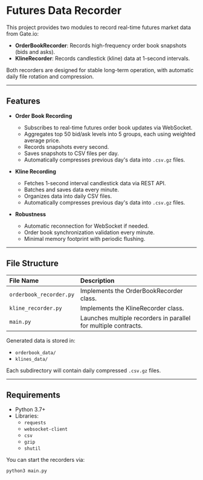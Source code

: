 # Futures Data Recorder

This project provides two modules to record real-time futures market data from Gate.io:

- **OrderBookRecorder**: Records high-frequency order book snapshots (bids and asks).
- **KlineRecorder**: Records candlestick (kline) data at 1-second intervals.

Both recorders are designed for stable long-term operation, with automatic daily file rotation and compression.

---

## Features

- **Order Book Recording**
  - Subscribes to real-time futures order book updates via WebSocket.
  - Aggregates top 50 bid/ask levels into 5 groups, each using weighted average price.
  - Records snapshots every second.
  - Saves snapshots to CSV files per day.
  - Automatically compresses previous day's data into `.csv.gz` files.

- **Kline Recording**
  - Fetches 1-second interval candlestick data via REST API.
  - Batches and saves data every minute.
  - Organizes data into daily CSV files.
  - Automatically compresses previous day's data into `.csv.gz` files.

- **Robustness**
  - Automatic reconnection for WebSocket if needed.
  - Order book synchronization validation every minute.
  - Minimal memory footprint with periodic flushing.

---

## File Structure

| File Name | Description |
|:---|:---|
| `orderbook_recorder.py` | Implements the OrderBookRecorder class. |
| `kline_recorder.py` | Implements the KlineRecorder class. |
| `main.py` | Launches multiple recorders in parallel for multiple contracts. |

Generated data is stored in:

- `orderbook_data/`
- `klines_data/`

Each subdirectory will contain daily compressed `.csv.gz` files.

---

## Requirements

- Python 3.7+
- Libraries:
  - `requests`
  - `websocket-client`
  - `csv`
  - `gzip`
  - `shutil`

You can start the recorders via:

```bash
python3 main.py
